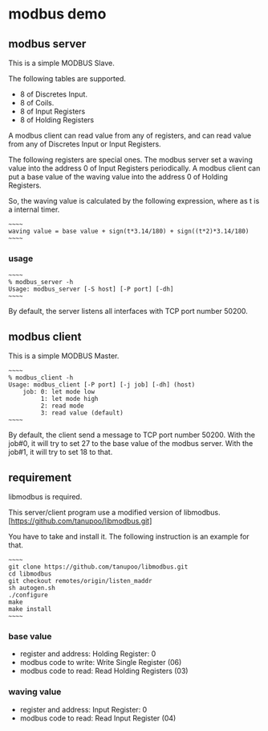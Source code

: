modbus demo
===========

## modbus server

This is a simple MODBUS Slave.

The following tables are supported.

- 8 of Discretes Input.
- 8 of Coils.
- 8 of Input Registers
- 8 of Holding Registers

A modbus client can read value from any of registers,
and can read value from any of Discretes Input or Input Registers.

The following registers are special ones.
The modbus server set a waving value into the address 0 of Input Registers
periodically.
A modbus client can put a base value of the waving value into
the address 0 of Holding Registers.

So, the waving value is calculated by the following expression,
where as t is a internal timer.

    ~~~~
    waving value = base value + sign(t*3.14/180) + sign((t*2)*3.14/180)
    ~~~~

### usage

    ~~~~
    % modbus_server -h
    Usage: modbus_server [-S host] [-P port] [-dh]
    ~~~~

By default, the server listens all interfaces with TCP port number 50200.

## modbus client

This is a simple MODBUS Master.

    ~~~~
    % modbus_client -h
    Usage: modbus_client [-P port] [-j job] [-dh] (host)
        job: 0: let mode low
             1: let mode high
             2: read mode
             3: read value (default)
    ~~~~

By default, the client send a message to TCP port number 50200.
With the job#0, it will try to set 27 to the base value of the modbus server.
With the job#1, it will try to set 18 to that.

## requirement

libmodbus is required.

This server/client program use a modified version of libmodbus.
[https://github.com/tanupoo/libmodbus.git]

You have to take and install it.
The following instruction is an example for that.

    ~~~~
    git clone https://github.com/tanupoo/libmodbus.git
    cd libmodbus
    git checkout remotes/origin/listen_maddr
    sh autogen.sh
    ./configure
    make
    make install
    ~~~~

### base value

- register and address: Holding Register: 0
- modbus code to write: Write Single Register (06)
- modbus code to read: Read Holding Registers (03)

### waving value

- register and address: Input Register: 0
- modbus code to read: Read Input Register (04)

